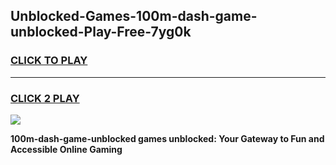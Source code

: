 
## Unblocked-Games-100m-dash-game-unblocked-Play-Free-7yg0k
<h3>
<a href="https://premium76.site?title=100m-dash-game-unblocked&ref=22A">CLICK TO PLAY</a></h3>
<hr>

<h3>
<a href="https://premium76.site?title=100m-dash-game-unblocked&ref=22A">CLICK 2 PLAY</a>
  
</h3>

<a href="https://premium76.site?title=100m-dash-game-unblocked&ref=22A"><img src="https://clearcache.store/games.png"></a>


**100m-dash-game-unblocked games unblocked: Your Gateway to Fun and Accessible Online Gaming**
